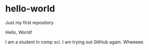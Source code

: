 # hello-world
Just my first repository

Hello, World!

I am a student in comp sci.  I am trying out GitHub again.
Wheeeee.
